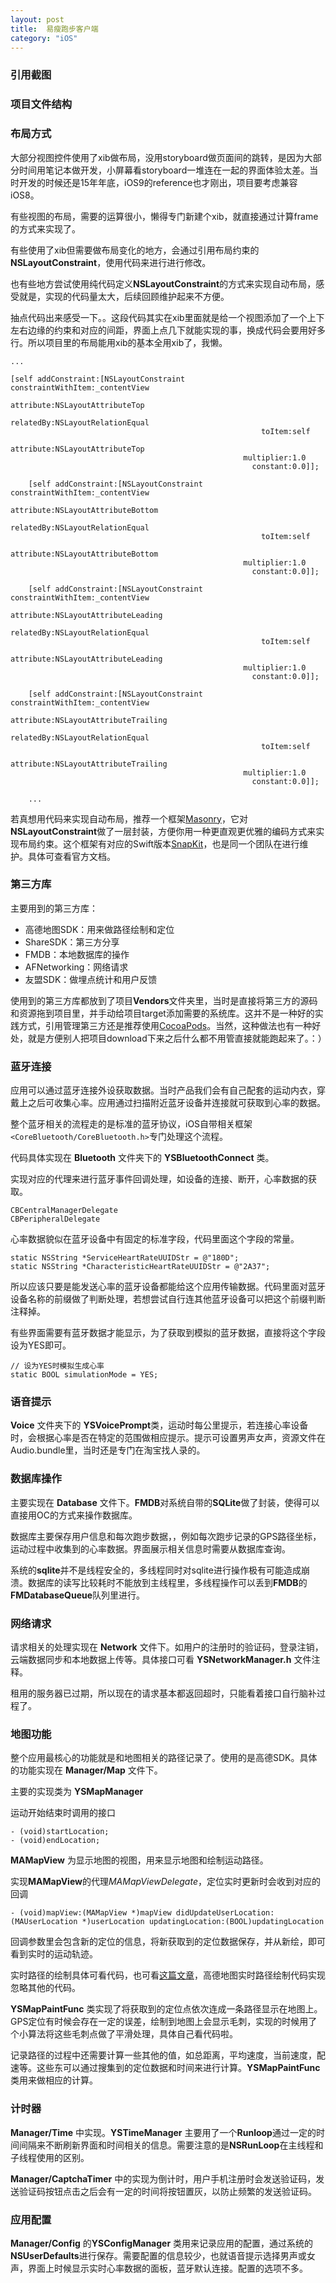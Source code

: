 ```yaml
---
layout: post
title:  易瘦跑步客户端
category: "iOS"
---
```


### 引用截图


### 项目文件结构

### 布局方式

大部分视图控件使用了xib做布局，没用storyboard做页面间的跳转，是因为大部分时间用笔记本做开发，小屏幕看storyboard一堆连在一起的界面体验太差。当时开发的时候还是15年年底，iOS9的reference也才刚出，项目要考虑兼容iOS8。

有些视图的布局，需要的运算很小，懒得专门新建个xib，就直接通过计算frame的方式来实现了。

有些使用了xib但需要做布局变化的地方，会通过引用布局约束的**NSLayoutConstraint**，使用代码来进行进行修改。

也有些地方尝试使用纯代码定义**NSLayoutConstraint**的方式来实现自动布局，感受就是，实现的代码量太大，后续回顾维护起来不方便。

抽点代码出来感受一下。。这段代码其实在xib里面就是给一个视图添加了一个上下左右边缘的约束和对应的间距，界面上点几下就能实现的事，换成代码会要用好多行。所以项目里的布局能用xib的基本全用xib了，我懒。

	...
	
	[self addConstraint:[NSLayoutConstraint constraintWithItem:_contentView
	                                                     attribute:NSLayoutAttributeTop
	                                                     relatedBy:NSLayoutRelationEqual
	                                                        toItem:self
	                                                     attribute:NSLayoutAttributeTop
	                                                    multiplier:1.0
	                                                      constant:0.0]];
	    
	    [self addConstraint:[NSLayoutConstraint constraintWithItem:_contentView
	                                                     attribute:NSLayoutAttributeBottom
	                                                     relatedBy:NSLayoutRelationEqual
	                                                        toItem:self
	                                                     attribute:NSLayoutAttributeBottom
	                                                    multiplier:1.0
	                                                      constant:0.0]];
	    
	    [self addConstraint:[NSLayoutConstraint constraintWithItem:_contentView
	                                                     attribute:NSLayoutAttributeLeading
	                                                     relatedBy:NSLayoutRelationEqual
	                                                        toItem:self
	                                                     attribute:NSLayoutAttributeLeading
	                                                    multiplier:1.0
	                                                      constant:0.0]];
	    
	    [self addConstraint:[NSLayoutConstraint constraintWithItem:_contentView
	                                                     attribute:NSLayoutAttributeTrailing
	                                                     relatedBy:NSLayoutRelationEqual
	                                                        toItem:self
	                                                     attribute:NSLayoutAttributeTrailing
	                                                    multiplier:1.0
	                                                      constant:0.0]];
	                                                      
	    ...
	    
	    
若真想用代码来实现自动布局，推荐一个框架[Masonry](https://github.com/SnapKit/Masonry)，它对**NSLayoutConstraint**做了一层封装，方便你用一种更直观更优雅的编码方式来实现布局约束。这个框架有对应的Swift版本[SnapKit](https://github.com/SnapKit/SnapKit)，也是同一个团队在进行维护。具体可查看官方文档。

### 第三方库

主要用到的第三方库：

+	高德地图SDK：用来做路径绘制和定位
+ 	ShareSDK：第三方分享
+  FMDB：本地数据库的操作
+  AFNetworking：网络请求
+  友盟SDK：做埋点统计和用户反馈

使用到的第三方库都放到了项目**Vendors**文件夹里，当时是直接将第三方的源码和资源拖到项目里，并手动给项目target添加需要的系统库。这并不是一种好的实践方式，引用管理第三方还是推荐使用[CocoaPods](https://github.com/CocoaPods/CocoaPods)。当然，这种做法也有一种好处，就是方便别人把项目download下来之后什么都不用管直接就能跑起来了。：）

### 蓝牙连接

应用可以通过蓝牙连接外设获取数据。当时产品我们会有自己配套的运动内衣，穿戴上之后可收集心率。应用通过扫描附近蓝牙设备并连接就可获取到心率的数据。

整个蓝牙相关的流程走的是标准的蓝牙协议，iOS自带相关框架`<CoreBluetooth/CoreBluetooth.h>`专门处理这个流程。

代码具体实现在 **Bluetooth** 文件夹下的 **YSBluetoothConnect** 类。

实现对应的代理来进行蓝牙事件回调处理，如设备的连接、断开，心率数据的获取。

	CBCentralManagerDelegate
	CBPeripheralDelegate
	
心率数据貌似在蓝牙设备中有固定的标准字段，代码里面这个字段的常量。

	static NSString *ServiceHeartRateUUIDStr = @"180D";
	static NSString *CharacteristicHeartRateUUIDStr = @"2A37";
	
所以应该只要是能发送心率的蓝牙设备都能给这个应用传输数据。代码里面对蓝牙设备名称的前缀做了判断处理，若想尝试自行连其他蓝牙设备可以把这个前缀判断注释掉。

有些界面需要有蓝牙数据才能显示，为了获取到模拟的蓝牙数据，直接将这个字段设为YES即可。

	// 设为YES时模拟生成心率
	static BOOL simulationMode = YES;

### 语音提示

**Voice** 文件夹下的 **YSVoicePrompt**类，运动时每公里提示，若连接心率设备时，会根据心率是否在特定的范围做相应提示。提示可设置男声女声，资源文件在Audio.bundle里，当时还是专门在淘宝找人录的。

### 数据库操作

主要实现在 **Database** 文件下。**FMDB**对系统自带的**SQLite**做了封装，使得可以直接用OC的方式来操作数据库。

数据库主要保存用户信息和每次跑步数据，，例如每次跑步记录的GPS路径坐标，运动过程中收集到的心率数据。界面展示相关信息时需要从数据库查询。

系统的**sqlite**并不是线程安全的，多线程同时对sqlite进行操作极有可能造成崩溃。数据库的读写比较耗时不能放到主线程里，多线程操作可以丢到**FMDB**的**FMDatabaseQueue**队列里进行。

### 网络请求

请求相关的处理实现在 **Network** 文件下。如用户的注册时的验证码，登录注销，云端数据同步和本地数据上传等。具体接口可看 **YSNetworkManager.h** 文件注释。

租用的服务器已过期，所以现在的请求基本都返回超时，只能看着接口自行脑补过程了。

### 地图功能

整个应用最核心的功能就是和地图相关的路径记录了。使用的是高德SDK。具体的功能实现在 **Manager/Map** 文件下。

主要的实现类为 **YSMapManager**

运动开始结束时调用的接口

	- (void)startLocation;
	- (void)endLocation;

**MAMapView** 为显示地图的视图，用来显示地图和绘制运动路径。

实现**MAMapView**的代理*MAMapViewDelegate*，定位实时更新时会收到对应的回调

	- (void)mapView:(MAMapView *)mapView didUpdateUserLocation:(MAUserLocation *)userLocation updatingLocation:(BOOL)updatingLocation

回调参数里会包含新的定位的信息，将新获取到的定位数据保存，并从新绘，即可看到实时的运动轨迹。

实时路径的绘制具体可看代码，也可看[这篇文章](http://moshuqi.github.io/2016/01/28/高德地图SDK实时绘制跑步路径-swift实现/)，高德地图实时路径绘制代码实现忽略其他的代码。

**YSMapPaintFunc** 类实现了将获取到的定位点依次连成一条路径显示在地图上。GPS定位有时候会存在一定的误差，绘制到地图上会显示毛刺，实现的时候用了个小算法将这些毛刺点做了平滑处理，具体自己看代码啦。

记录路径的过程中还需要计算一些其他的值，如总距离，平均速度，当前速度，配速等。这些东可以通过搜集到的定位数据和时间来进行计算。**YSMapPaintFunc**类用来做相应的计算。

### 计时器

**Manager/Time** 中实现。**YSTimeManager** 主要用了一个**Runloop**通过一定的时间间隔来不断刷新界面和时间相关的信息。需要注意的是**NSRunLoop**在主线程和子线程使用的区别。

**Manager/CaptchaTimer** 中的实现为倒计时，用户手机注册时会发送验证码，发送验证码按钮点击之后会有一定的时间将按钮置灰，以防止频繁的发送验证码。

### 应用配置

**Manager/Config** 的**YSConfigManager** 类用来记录应用的配置，通过系统的**NSUserDefaults**进行保存。需要配置的信息较少，也就语音提示选择男声或女声，界面上时候显示实时心率数据的面板，蓝牙默认连接。配置的选项不多。

